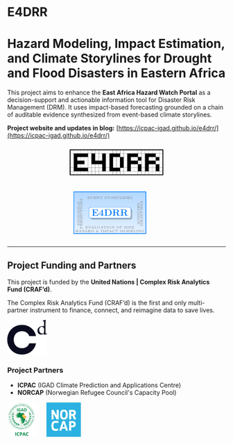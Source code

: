 # E4DRR

# Hazard Modeling, Impact Estimation, and Climate Storylines for Drought and Flood Disasters in Eastern Africa

This project aims to enhance the **East Africa Hazard Watch Portal** as a decision-support and actionable information tool for Disaster Risk Management (DRM). It uses impact-based forecasting grounded on a chain of auditable evidence synthesized from event-based climate storylines.

**Project website and updates in blog:** [https://icpac-igad.github.io/e4drr/](https://icpac-igad.github.io/e4drr/)

<!-- First row: smaller logo -->
<p align="center">
  <img src="tex/e4drr_logo.pdf" alt="CRAF'd Logo" height="60" style="margin: 10px;" />
</p>

<!-- Second row: larger logos -->
<p align="center">
  <img src="tex/descriptive_e4drr_logo.pdf" alt="ICPAC Logo" height="100" style="margin: 10px 30px 10px 0;" />
</p>

---

## Project Funding and Partners

This project is funded by the **United Nations | Complex Risk Analytics Fund (CRAF’d)**.

The Complex Risk Analytics Fund (CRAF’d) is the first and only multi-partner instrument to finance, connect, and reimagine data to save lives.

<p align="left">
  <img src="assets/media/crafd.png" alt="CRAF'd Logo" height="80" style="margin-right: 20px;" />
</p>

### Project Partners

- **ICPAC** (IGAD Climate Prediction and Applications Centre)  
- **NORCAP** (Norwegian Refugee Council's Capacity Pool)

<p align="left">
  <img src="assets/media/icpac-logo.png" alt="ICPAC Logo" height="80" style="margin-right: 20px;" />
  <img src="assets/media/norcap-logo.png" alt="NORCAP Logo" height="80" style="margin-right: 20px;" />
</p>


